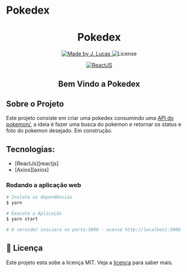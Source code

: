 # Pokedex

<h1 align="center">
    Pokedex
</h1>

<p align="center">

<a href="https://www.linkedin.com/in/jo%C3%A3o-lucas-nascimento-andrade-34574398/">
    <img alt="Made by J. Lucas" src="https://img.shields.io/badge/made%20by-Jo%C3%A3o%20Lucas-blue">
</a>

<img alt="License" src="https://img.shields.io/badge/license-MIT-brightgreen?color=blue">

</p>

<p align="center">

<a href="https://reactjs.org/">
  <img alt="ReactJS" src="https://img.shields.io/static/v1?color=blue&label=React&message=JS&?style=plastic&logo=React">
</a>

</p>
<h2 align="center">
  Bem Vindo a Pokedex
</h2>

## Sobre o Projeto

Este projeto consiste em criar uma pokedex consumindo uma <a href="https://pokeapi.co/">API do pokemon/</a>, a ideia é fazer uma busca do pokemon e retornar os status e foto do pokemon desejado. Em construção.

## Tecnologias:

- [ReactJs][reactjs]
- [Axios][axios]

### Rodando a aplicação web

```bash
# Instale as dependências
$ yarn

# Execute a Aplicação
$ yarn start

# O servidor iniciara na porta:3000 - acesse http://localhost:3000
```
## 📝 Licença

Este projeto esta sobe a licença MIT. Veja a <a href="https://opensource.org/licenses/MIT">licença</a> para saber mais.
